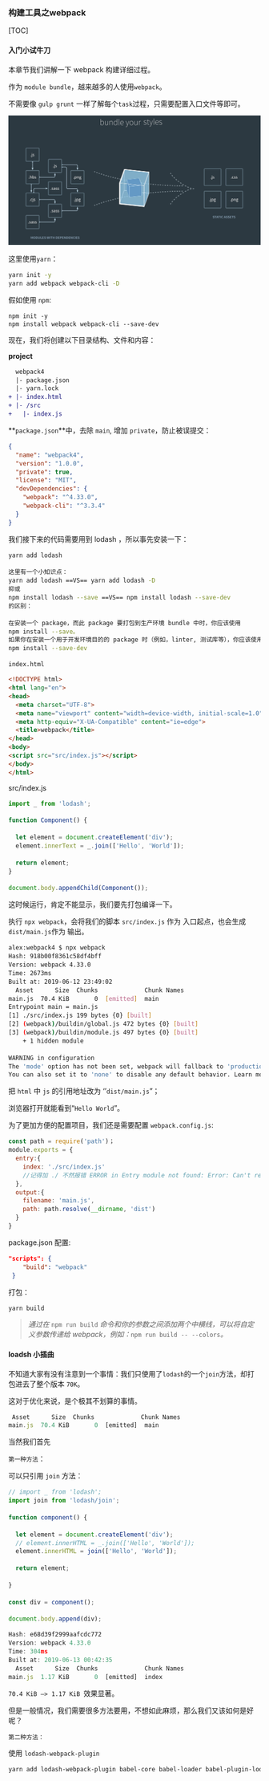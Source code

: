 ### 构建工具之webpack

[TOC]

#### 入门小试牛刀

本章节我们讲解一下 webpack 构建详细过程。

作为 `module bundle`，越来越多的人使用`webpack`。

不需要像 `gulp grunt` 一样了解每个`task`过程，只需要配置入口文件等即可。

![](assets/webpack.jpg)

这里使用`yarn`：

```bash
yarn init -y
yarn add webpack webpack-cli -D
```

假如使用 `npm`:

```shell
npm init -y
npm install webpack webpack-cli --save-dev
```

现在，我们将创建以下目录结构、文件和内容：

**project**

```diff
  webpack4
  |- package.json
  |- yarn.lock
+ |- index.html
+ |- /src
+   |- index.js
```

**`package.json`**中，去除 `main`, 增加 `private`，防止被误提交：

```json
{
  "name": "webpack4",
  "version": "1.0.0",
  "private": true,
  "license": "MIT",
  "devDependencies": {
    "webpack": "^4.33.0",
    "webpack-cli": "^3.3.4"
  }
}
```

我们接下来的代码需要用到 lodash ，所以事先安装一下：

```bash
yarn add lodash

这里有一个小知识点：
yarn add lodash ==VS== yarn add lodash -D
抑或
npm install lodash --save ==VS== npm install lodash --save-dev
的区别：

在安装一个 package，而此 package 要打包到生产环境 bundle 中时，你应该使用 
npm install --save。
如果你在安装一个用于开发环境目的的 package 时（例如，linter, 测试库等），你应该使用 
npm install --save-dev

```

`index.html`

```html
<!DOCTYPE html>
<html lang="en">
<head>
  <meta charset="UTF-8">
  <meta name="viewport" content="width=device-width, initial-scale=1.0">
  <meta http-equiv="X-UA-Compatible" content="ie=edge">
  <title>webpack</title>
</head>
<body>
<script src="src/index.js"></script>
</body>
</html>
```

src/index.js

```javascript
import _ from 'lodash';

function Component() {

  let element = document.createElement('div');
  element.innerText = _.join(['Hello', 'World']);

  return element;
}

document.body.appendChild(Component());
```

这时候运行，肯定不能显示，我们要先打包编译一下。

执行 `npx webpack`，会将我们的脚本 `src/index.js` 作为 入口起点，也会生成 `dist/main.js`作为 输出。

```bash
alex:webpack4 $ npx webpack
Hash: 918b00f8361c58df4bff
Version: webpack 4.33.0
Time: 2673ms
Built at: 2019-06-12 23:49:02
  Asset      Size  Chunks             Chunk Names
main.js  70.4 KiB       0  [emitted]  main
Entrypoint main = main.js
[1] ./src/index.js 199 bytes {0} [built]
[2] (webpack)/buildin/global.js 472 bytes {0} [built]
[3] (webpack)/buildin/module.js 497 bytes {0} [built]
    + 1 hidden module

WARNING in configuration
The 'mode' option has not been set, webpack will fallback to 'production' for this value. Set 'mode' option to 'development' or 'production' to enable defaults for each environment.
You can also set it to 'none' to disable any default behavior. Learn more: https://webpack.js.org/configuration/mode/
```

把 `html` 中 `js` 的引用地址改为 ‘’`dist/main.js`”；

浏览器打开就能看到“`Hello World`”。

为了更加方便的配置项目，我们还是需要配置 `webpack.config.js`:

```javascript
const path = require('path')；
module.exports = {
  entry:{
    index: './src/index.js'
    //记得加 ./ 不然报错 ERROR in Entry module not found: Error: Can't resolve 'src/index.js' in '/webpack4'
  },
  output:{
    filename: 'main.js',
    path: path.resolve(__dirname, 'dist')
  }
}
```

package.json 配置:

```json
"scripts": {
    "build": "webpack"
 }
```

打包：

```bash
yarn build
```

> *通过在* `npm run build` *命令和你的参数之间添加两个中横线，可以将自定义参数传递给 webpack，例如：*`npm run build -- --colors`*。*



#### loadsh 小插曲

不知道大家有没有注意到一个事情：我们只使用了`lodash`的一个`join`方法，却打包进去了整个版本  `70K`。

这对于优化来说，是个极其不划算的事情。

```javascript
 Asset      Size  Chunks             Chunk Names
main.js  70.4 KiB       0  [emitted]  main
```

当然我们首先

`第一种方法`：

可以只引用 `join` 方法：

```javascript
// import _ from 'lodash';
import join from 'lodash/join';

function component() {

  let element = document.createElement('div');
  // element.innerHTML = _.join(['Hello', 'World']);
  element.innerHTML = join(['Hello', 'World']);

  return element;

}

const div = component();

document.body.append(div);
```



```javascript
Hash: e68d39f2999aafcdc772
Version: webpack 4.33.0
Time: 304ms
Built at: 2019-06-13 00:42:35
  Asset      Size  Chunks             Chunk Names
main.js  1.17 KiB       0  [emitted]  index
```

`70.4 KiB —> 1.17 KiB `效果显著。

但是一般情况，我们需要很多方法要用，不想如此麻烦，那么我们又该如何是好呢？

`第二种方法：`

使用 `lodash-webpack-plugin`

```bash
yarn add lodash-webpack-plugin babel-core babel-loader babel-plugin-lodash babel-preset-env
```

